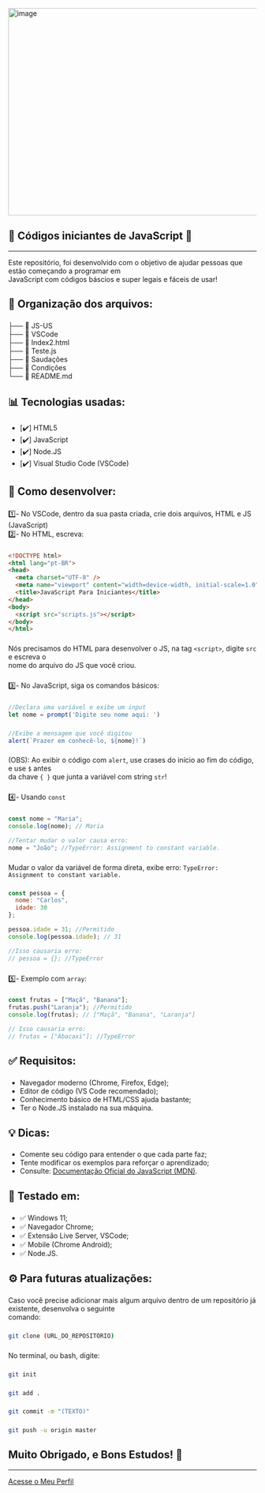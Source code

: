 <img width="1000" height="420" alt="image" src="https://github.com/user-attachments/assets/b4ffb41d-9771-409a-b9df-4757783e155e" />

###

**<h2>🚀 Códigos iniciantes de JavaScript 🚀</h2>**

---

Este repositório, foi desenvolvido com o objetivo de ajudar pessoas que estão começando a programar em<br>
JavaScript com códigos báscios e super legais e fáceis de usar!

###

**<h2>📂 Organização dos arquivos:</h2>**

###

├── 📄 JS-US<br>
├── 📄 VSCode<br>
├── 📄 Index2.html<br>
├── 📄 Teste.js<br>
├── 📄 Saudações<br>
├── 📄 Condições<br>
└── 📄 README.md<br>

###

**<h2>📊 Tecnologias usadas:</h2>**

###

- [✔️] HTML5
- [✔️] JavaScript
- [✔️] Node.JS
- [✔️] Visual Studio Code (VSCode)

###

**<h2>💎 Como desenvolver:</h2>**

###

1️⃣- No VSCode, dentro da sua pasta criada, crie dois arquivos, HTML e JS (JavaScript)<br>
2️⃣- No HTML, escreva:

###
```html
<!DOCTYPE html>
<html lang="pt-BR">
<head>
  <meta charset="UTF-8" />
  <meta name="viewport" content="width=device-width, initial-scale=1.0" />
  <title>JavaScript Para Iniciantes</title>
</head>
<body>
  <script src="scripts.js"></script>
</body>
</html>
```

###

Nós precisamos do HTML para desenvolver o JS, na tag `<script>`, digite `src` e escreva o<br>
nome do arquivo do JS que você criou.

###

3️⃣- No JavaScript, siga os comandos básicos:

###
```js
//Declara uma variável e exibe um input
let nome = prompt('Digite seu nome aqui: ')
```

###
```js
//Exibe a mensagem que você digitou
alert(`Prazer em conhecê-lo, ${nome}!`)
```

###

(OBS): Ao exibir o código com `alert`, use crases do início ao fim do código, e use `$` antes<br>
da chave `{ }` que junta a variável com string `str`!

###

4️⃣- Usando `const`

###
```js
const nome = "Maria";
console.log(nome); // Maria

//Tentar mudar o valor causa erro:
nome = "João"; //TypeError: Assignment to constant variable.
```

###

Mudar o valor da variável de forma direta, exibe erro: `TypeError: Assignment to constant variable.`

###
```js
const pessoa = {
  nome: "Carlos",
  idade: 30
};

pessoa.idade = 31; //Permitido
console.log(pessoa.idade); // 31

//Isso causaria erro:
// pessoa = {}; //TypeError
```

###

5️⃣- Exemplo com `array`:

###
```js
const frutas = ["Maçã", "Banana"];
frutas.push("Laranja"); //Permitido
console.log(frutas); // ["Maçã", "Banana", "Laranja"]

// Isso causaria erro:
// frutas = ["Abacaxi"]; //TypeError
```

###

**<h2>✅ Requisitos:</h2>**

###

- Navegador moderno (Chrome, Firefox, Edge);
- Editor de código (VS Code recomendado);
- Conhecimento básico de HTML/CSS ajuda bastante;
- Ter o Node.JS instalado na sua máquina.

###

**<h2>💡 Dicas:</h2>**

###


- Comente seu código para entender o que cada parte faz;
- Tente modificar os exemplos para reforçar o aprendizado;
- Consulte: [Documentação Oficial do JavaScript (MDN)](https://developer.mozilla.org/pt-BR/docs/Web/JavaScript).

###

**<h2>🏅 Testado em:</h2>**

###

- ✅ Windows 11;
- ✅ Navegador Chrome;
- ✅ Extensão Live Server, VSCode;
- ✅ Mobile (Chrome Android);
- ✅ Node.JS.

###

**<h2>⚙️ Para futuras atualizações:</h2>**

###

Caso você precise adicionar mais algum arquivo dentro de um repositório já existente, desenvolva o seguinte<br>
comando:

###
```bash
git clone (URL_DO_REPOSITÓRIO)
```
###

No terminal, ou bash, digite:

###
```bash
git init
```

###
```bash
git add .
```

###
```bash
git commit -m "(TEXTO)"
```

###
```bash
git push -u origin master
```


**<h2>Muito Obrigado, e Bons Estudos! 👋</h2>**

---

[Acesse o Meu Perfil](https://github.com/Kauan19-hub)








